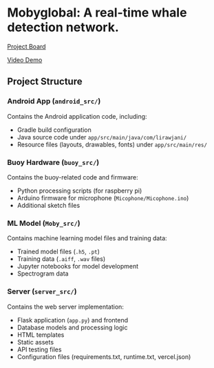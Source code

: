 # Mobyglobal: A real-time whale detection network.

[Project Board](https://isef.net/project/robo046t-mobyglobal-a-real-time-whale-detection-network)  
  
[Video Demo](https://www.youtube.com/watch?v=JJYqr3itXvQ)

## Project Structure

### Android App (`android_src/`)
Contains the Android application code, including:
- Gradle build configuration
- Java source code under `app/src/main/java/com/lirawjani/`
- Resource files (layouts, drawables, fonts) under `app/src/main/res/`

### Buoy Hardware (`buoy_src/`)
Contains the buoy-related code and firmware:
- Python processing scripts (for raspberry pi)
- Arduino firmware for microphone (`Micophone/Micophone.ino`)
- Additional sketch files

### ML Model (`Moby_src/`)
Contains machine learning model files and training data:
- Trained model files (`.h5`, `.pt`)
- Training data (`.aiff`, `.wav` files)
- Jupyter notebooks for model development
- Spectrogram data

### Server (`server_src/`)
Contains the web server implementation:
- Flask application (`app.py`) and frontend
- Database models and processing logic
- HTML templates
- Static assets
- API testing files
- Configuration files (requirements.txt, runtime.txt, vercel.json)